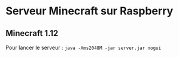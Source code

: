 # Serveur Minecraft sur Raspberry
## Minecraft 1.12

Pour lancer le serveur : `java -Xms2048M -jar server.jar nogui`